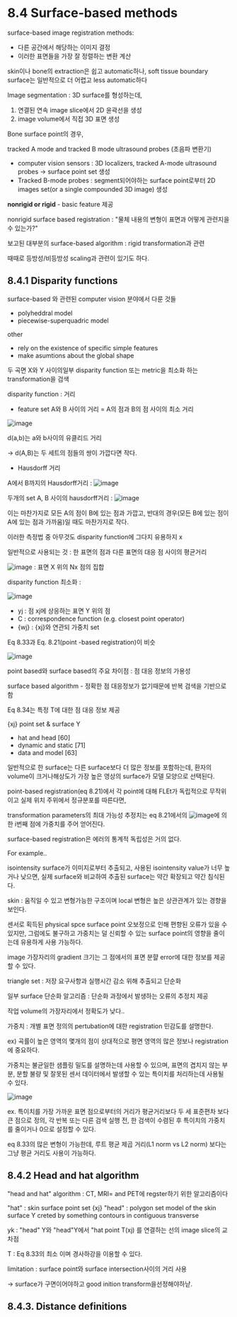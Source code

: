 # 8.4 Surface-based methods

surface-based image registration methods:

* 다른 공간에서 해당하는 이미지 결정
* 이러한 표면들을 가장 잘 정렬하는 변환 계산

skin이나 bone의 extraction은 쉽고 automatic하나, soft tissue boundary surface는 일반적으로 더 어렵고 less automatic하다

Image segmentation : 3D surface를 형성하는데, 

1) 연결된 연속 image slice에서 2D 윤곽선을 생성
2) image volume에서 직접 3D 표면 생성

Bone surface point의 경우,

tracked A mode and tracked B mode ultrasound probes (초음파 변환기)

* computer vision sensors :  3D localizers, tracked A-mode ultrasound probes -> surface point set 생성
* Tracked B-mode probes : segment되어야하는 surface point로부터 2D images set(or a single compounded 3D image) 생성

**nonrigid or rigid** - basic feature 제공

nonrigid surface based registration : "물체 내용의 변형이 표면과 어떻게 관련지을 수 있는가?"

보고된 대부분의 surface-based algorithm : rigid transformation과 관련

때때로 등방성/비등방성 scaling과 관련이 있기도 하다.


## 8.4.1 Disparity functions

surface-based 와 관련된 computer vision 분야에서 다룬 것들

* polyheddral model
* piecewise-superquadric model

other

* rely on the existence of specific simple features 
* make asumtions about the global shape

두 곡면 X와 Y 사이의일부 disparity function 또는 metric을 최소화 하는 transformation을 검색

disparity function : 거리

* feature set A와 B 사이의 거리 = A의 점과 B의 점 사이의 최소 거리

![image](https://user-images.githubusercontent.com/101063108/168487215-fa9975b0-45ac-484e-92fb-934c7f74c434.png)

d(a,b)는 a와 b사이의 유클리드 거리

-> d(A,B)는 두 세트의 점들의 쌍이 가깝다면 작다.

* Hausdorff 거리

A에서 B까지의 Hausdorff거리 : ![image](https://user-images.githubusercontent.com/101063108/168487313-1db5f261-824f-4f29-a29e-eb331aa87d99.png)

두개의 set A, B 사이의 hausdorff거리 : ![image](https://user-images.githubusercontent.com/101063108/168487353-8367f850-ee80-4cea-841e-ad01b1cd6ca3.png)

이는 마찬가지로 모든 A의 점이 B에 있는 점과 가깝고, 반대의 경우(모든 B에 있는 점이 A에 있는 점과 가까움)일 때도 마찬가지로 작다. 

이러한 측정법 중 아무것도 disparity function에 그다지 유용하지 x

일반적으로 사용되는 것 : 한 표면의 점과 다른 표면의 대응 점 사이의 평균거리

![image](https://user-images.githubusercontent.com/101063108/168487485-ee8ac42b-951f-42bd-915b-3e2283ebd311.png) : 표면 X 위의 Nx 점의 집합

disparity function 최소화 : 

![image](https://user-images.githubusercontent.com/101063108/168487571-32e50396-e738-4fa8-bc5e-817ddf7a311d.png)

* yj : 점 xj에 상응하는 표면 Y 위의 점
* C : correspondence function (e.g. closest point operator)
* {wj} : {xj}와 연관되 가중치 set

Eq 8.33과 Eq. 8.21(point -based registration)이 비슷

![image](https://user-images.githubusercontent.com/101063108/168487779-e54f26af-8f97-48b4-9a20-d1570c79e66a.png)

point based와 surface based의 주요 차이점 : 점 대응 정보의 가용성

surface based algorithm - 정확한 점 대응정보가 없기때문에 반복 검색을 기반으로 함

Eq 8.34는 특정 T에 대한 점 대응 정보 제공

{xj} point set & surface Y 

* hat and head [60]
* dynamic and static [71]
* data and model [63]

일반적으로 한 surface는 다른 surface보다 더 많은 정보를 포함하는데, 환자의 volume이 크거나해상도가 가장 높은 영상의 surface가 모델 모양으로 선택된다.

point-based registration(eq 8.21)에서 각 point에 대해 FLEt가 독립적으로 무작위이고 실제 위치 주위에서 정규분포를 따른다면,

transformation parameters의 최대 가능성 추정치는 eq 8.21에서의 ![image](https://user-images.githubusercontent.com/101063108/168496619-652d461f-154f-4240-affb-42fa7f68da6c.png)에 의한 i번째 점에 가중치를 주어 얻어진다.

surface-based registration은 에러의 통계적 독립성은 거의 없다.

For example..

isointensity surface가 이미지로부터 추출되고, 사용된 isointensity value가 너무 높거나 낮으면, 실제 surface와 비교하여 추출된 surface는 약간 확장되고 약간 침식된다.

skin : 움직일 수 있고 변형가능한 구조이며 local 변형은 높은 상관관계가 있는 경향을 보인다.

센서로 획득된 physical spce surface point 오보정으로 인해 편향된 오류가 있을 수 있지만, 그럼에도 불구하고 가중치는 덜 신뢰할 수 있는 surface point의 영향을 줄이는데 유용하게 사용 가능하다.

image 가장자리의 gradient 크기는 그 점에서의 표면 분햘 error에 대한 정보를 제공할 수 있다.

triangle set : 저장 요구사항과 실행시간 감소 위해 추출되고 단순화

일부 surface 단순화 알고리즘 : 단순화 과정에서 발생하는 오류의 추정치 제공

작업 volume의 가장자리에서 정확도가 낮다..

가중치 : 개별 표면 정의의 pertubation에 대한 registration 민감도를 설명한다.

ex)  곡률이 높은 영역의 몇개의 점이 상대적으로 평면 영역의 많은 정보나 registration에 중요하다.

가중치는 불균일한 샘플링 밀도를 설명하는데 사용할 수 있으며, 표면의 겹치지 않는 부분, 분할 불량 및 잘못된 센서 데이터에서 발생할 수 있는 특이치를 처리하는데 사용될 수 있다.

![image](https://user-images.githubusercontent.com/101063108/168497043-15d5a5e0-1a7b-43e2-bb43-f9072fc299b5.png)

ex. 특이치를 가장 가까운 표면 점으로부터의 거리가 평균거리보다 두 세 표준편차 보다 큰 점으로 정의, 각 반복 또는 다른 검색 실행 전, 한 검색이 수렴된 후 특이치의 가중치를 줄이거나 0으로 설정할 수 있다.

eq 8.33의 많은 변형이 가능한데, 루트 평균 제곱 거리(L1 norm vs L2 norm) 보다는 그냥 평균 거리도 사용이 가능하다.

## 8.4.2 Head and hat algorithm

"head and hat" algorithm : CT, MRI= and PET에 regster하기 위한 알고리즘이다

"hat" : skin surface point set {xj}
"head" : polygon set model of the skin surface Y creted by something contours in contiguous transverse

yk : "head" Y와 "head"Y에서 "hat point T(xj) 를 연결하는 선의 image slice의 교차점

T : Eq 8.33의 최소 이며 경사하강을 이용할 수 있다.

limitation : surface point와 surface intersection사이의 거리 사용

-> surface가 구면이어야하고 good inition transform을선정해야하낟.


## 8.4.3. Distance definitions

